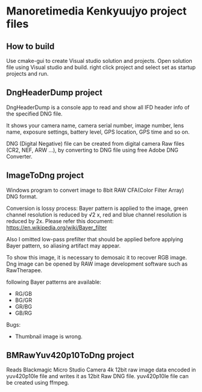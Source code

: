Manoretimedia Kenkyuujyo project files
==============

How to build
--------------

Use cmake-gui to create Visual studio solution and projects.
Open solution file using Visual studio and build. right click project and select set as startup projects and run.


DngHeaderDump project
--------------

DngHeaderDump is a console app to read and show all IFD header info of the specified DNG file.

It shows your camera name, camera serial number, image number, lens name, exposure settings, battery level, GPS location, GPS time and so on.

DNG (Digital Negative) file can be created from digital camera Raw files (CR2, NEF, ARW ...), by converting to DNG file using free Adobe DNG Converter.


ImageToDng project
--------------

Windows program to convert image to 8bit RAW CFA(Color Filter Array) DNG format.

Conversion is lossy process: Bayer pattern is applied to the image, green channel resolution is reduced by √2 x, red and blue channel resolution is reduced by 2x. Please refer this document: https://en.wikipedia.org/wiki/Bayer_filter

Also I omitted low-pass prefilter that should be applied before applying Bayer pattern, so aliasing artifact may appear.

To show this image, it is necessary to demosaic it to recover RGB image.
Dng image can be opened by RAW image development software such as RawTherapee.

following Bayer patterns are available:
  * RG/GB
  * BG/GR
  * GR/BG
  * GB/RG

Bugs: 
  * Thumbnail image is wrong.


BMRawYuv420p10ToDng project
--------------

Reads Blackmagic Micro Studio Camera 4k 12bit raw image data encoded in yuv420p10le file and writes it as 12bit Raw DNG file. yuv420p10le file can be created using ffmpeg.

  
  